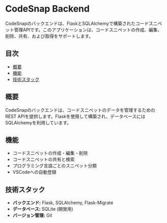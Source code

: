 # CodeSnap Backend

CodeSnapのバックエンドは、FlaskとSQLAlchemyで構築されたコードスニペット管理APIです。このアプリケーションは、コードスニペットの作成、編集、削除、共有、および取得をサポートします。

## 目次
- [概要](#概要)
- [機能](#機能)
- [技術スタック](#技術スタック)

## 概要
CodeSnapのバックエンドは、コードスニペットのデータを管理するためのREST APIを提供します。Flaskを使用して構築され、データベースにはSQLAlchemyを利用しています。

## 機能
- コードスニペットの作成・編集・削除
- コードスニペットの共有と検索
- プログラミング言語ごとのスニペット分類
- VSCodeへの自動登録

## 技術スタック
- **バックエンド:** Flask, SQLAlchemy, Flask-Migrate
- **データベース:** SQLite (開発用)
- **バージョン管理:** Git
